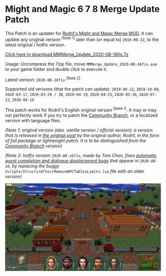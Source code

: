 # Might and Magic 6 7 8 Merge Update Patch

This Patch is an updater for [Rodril's Might and Magic Merge MOD](https://www.celestialheavens.com/forum/10/16657). It can update any original version <sup>[Note 1]</sup> later than (or equal to) `2019-09-22`, to the latest original / hotfix version.

[Click here to download MMMerge_Update_2020-08-16fix.7z](https://github.com/might-and-magic/mmmerge-update-patch/releases/download/2020-08-16fix/MMMerge_Update_2020-08-16fix.7z)

Usage: Uncompress the 7zip file, move `MMMerge_Update_2020-08-16fix.exe` to your game folder and double click to execute it.

Latest verison: `2020-08-16fix` <sup>[Note 2]</sup>

Supported old verisons (that the patch can update): `2019-09-22`, `2019-10-08`, `2020-03-17`, `2020-03-29 / 30`, `2020-04-19`, `2020-04-25`, `2020-05-26`, `2020-07-12`, `2020-08-16`

This patch works for Rodril's English original version <sup>[Note 1]</sup>. It may or may not perfectly work if you try to patch the [Community Branch](https://gitlab.com/templayer/mmmerge), or a localized version with language files.

*(Note 1: original version (aka. vanilla version / official version): a version that is released in [the original post](https://www.celestialheavens.com/forum/10/16657) by the original author, Rodril, in the form of full package or lightweight patch. It is to be distinguished from the [Community Branch](https://gitlab.com/templayer/mmmerge) version)*

*(Note 2: hotfix version `2020-08-16fix`, made by Tom Chen, fixes [automatic quest completion and dialogue displacement bugs](https://www.celestialheavens.com/forum/10/16657?start=5880#p382652) that appear in `2020-08-16`, by replacing the buggy `Scripts/Structs/After/RemoveNPCTablesLimits.lua` file with an older version)*

<p align="center">
<img src="https://github.com/might-and-magic/mmmerge-update-patch/raw/master/screenshot.jpg" alt="Might and Magic 6 7 8 Merge screenshot" title="Might and Magic 6 7 8 Merge screenshot">
</p>
